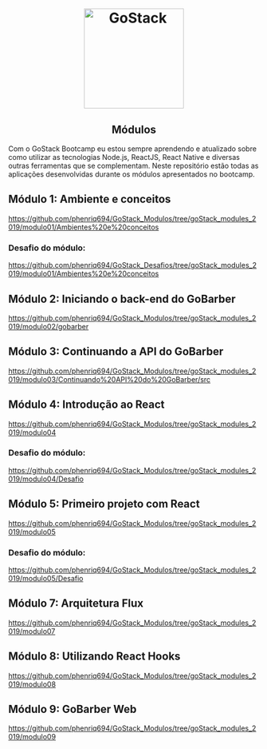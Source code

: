 <h1 align="center">
    <img alt="GoStack" src="https://rocketseat-cdn.s3-sa-east-1.amazonaws.com/bootcamp-header.png" width="200px" />
</h1>

<h2 align="center">
  Módulos
</h2>

Com o GoStack Bootcamp eu estou sempre aprendendo e atualizado sobre como utilizar as tecnologias Node.js, ReactJS, React Native e diversas outras ferramentas que se complementam. 
Neste repositório estão todas as aplicações desenvolvidas durante os módulos apresentados no bootcamp. 

## Módulo 1: Ambiente e conceitos
https://github.com/phenriq694/GoStack_Modulos/tree/goStack_modules_2019/modulo01/Ambientes%20e%20conceitos

### Desafio do módulo: 
https://github.com/phenriq694/GoStack_Desafios/tree/goStack_modules_2019/modulo01/Ambientes%20e%20conceitos

## Módulo 2: Iniciando o back-end do GoBarber
https://github.com/phenriq694/GoStack_Modulos/tree/goStack_modules_2019/modulo02/gobarber

## Módulo 3: Continuando a API do GoBarber
https://github.com/phenriq694/GoStack_Modulos/tree/goStack_modules_2019/modulo03/Continuando%20API%20do%20GoBarber/src

## Módulo 4: Introdução ao React
https://github.com/phenriq694/GoStack_Modulos/tree/goStack_modules_2019/modulo04

### Desafio do módulo: 
https://github.com/phenriq694/GoStack_Modulos/tree/goStack_modules_2019/modulo04/Desafio

## Módulo 5: Primeiro projeto com React
https://github.com/phenriq694/GoStack_Modulos/tree/goStack_modules_2019/modulo05

### Desafio do módulo:
https://github.com/phenriq694/GoStack_Modulos/tree/goStack_modules_2019/modulo05/Desafio

## Módulo 7: Arquitetura Flux
https://github.com/phenriq694/GoStack_Modulos/tree/goStack_modules_2019/modulo07

## Módulo 8: Utilizando React Hooks
https://github.com/phenriq694/GoStack_Modulos/tree/goStack_modules_2019/modulo08

## Módulo 9: GoBarber Web
https://github.com/phenriq694/GoStack_Modulos/tree/goStack_modules_2019/modulo09

